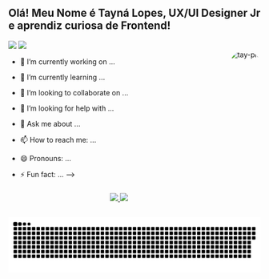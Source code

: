 ## Olá! Meu Nome é Tayná Lopes, UX/UI Designer Jr e aprendiz curiosa de Frontend!
<div> 
  <a href = "mailto:taynalopes0@gmail.com"><img src="https://img.shields.io/badge/-Gmail-%23333?style=for-the-badge&logo=gmail&logoColor=white" target="_blank"></a>
  <a href="https://www.linkedin.com/in/tayn%C3%A1lopes/" target="_blank"><img src="https://img.shields.io/badge/-LinkedIn-%230077B5?style=for-the-badge&logo=linkedin&logoColor=white" target="_blank"></a> 
 </div>
<div>
  <img align="right" alt="tay-pic" height="300" style="border-radius:300px;" src="https://taynalopes.com/wp-content/uploads/2021/12/Webp.net-gifmaker.gif">
  </div>
  


- 🔭 I’m currently working on ...
- 🌱 I’m currently learning ...
- 👯 I’m looking to collaborate on ...
- 🤔 I’m looking for help with ...
- 💬 Ask me about ...
- 📫 How to reach me: ...
- 😄 Pronouns: ...
- ⚡ Fun fact: ...
-->


  ###
  
<div align="center">
  <a href="https://github.com/tay-lopes">
  <img height="160em" src="https://github-readme-stats.vercel.app/api?username=tay-lopes&show_icons=true&theme=jolly&include_all_commits=true&count_private=true"/>
  <img height="160em" src="https://github-readme-stats.vercel.app/api/top-langs/?username=tay-lopes&layout=compact&langs_count=7&theme=jolly"/>
</div>

  
  ##
 
<div> 
  
  ![Snake animation](https://github.com/tay-lopes/tay-lopes/blob/output/github-contribution-grid-snake.svg)
 
</div>


